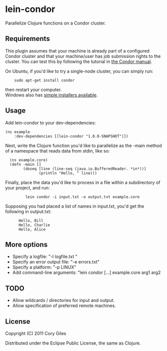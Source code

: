 # lein-condor

Parallelize Clojure functions on a Condor cluster.

## Requirements

This plugin assumes that your machine is already part of a configured
Condor cluster and that your machine/user has job submission rights
to the cluster.  You can test this by following the tutorial in [the
Condor manual](http://www.cs.wisc.edu/condor/manual/v6.6/2_8Java_Applications.html).

On Ubuntu, if you'd like to try a single-node cluster, you can simply
run:

        sudo apt-get install condor

then restart your computer.  
Windows also has [simple installers available](http://www.cs.wisc.edu/condor/downloads-v2/download.pl).

## Usage

Add lein-condor to your dev-dependencies:

    (ns example
        :dev-dependencies [[lein-condor "1.0.0-SNAPSHOT"]])

Next, write the Clojure function you'd like to parallelize as the
-main method of a namespace that reads data from stdin, like so:

      (ns example.core)
      (defn -main []
            (doseq [line (line-seq (java.io.BufferedReader. *in*))]
                   (println "Hello, " line)))

Finally, place the data you'd like to process in a file within a
subdirectory of your project, and run:

             lein condor -i input.txt -o output.txt example.core

Supposing you had placed a list of names in input.txt, you'd get the
following in output.txt:

          Hello, Bill
          Hello, Charlie
          Hello, Alice

## More options

*  Specify a logfile: "-l logfile.txt "
*  Specify an error output file: "-e errors.txt"
*  Specify a platform: "-p LINUX"
*  Add command-line arguments: "lein condor [...] example.core arg1 arg2

## TODO

*  Allow wildcards / directories for input and output.
*  Allow specification of preferred remote machines.

## License

Copyright (C) 2011 Cory Giles

Distributed under the Eclipse Public License, the same as Clojure.
